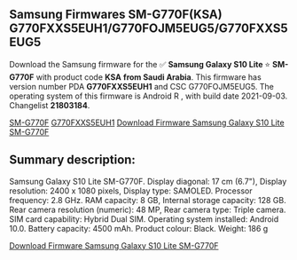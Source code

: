 <h2>Samsung Firmwares SM-G770F(KSA) G770FXXS5EUH1/G770FOJM5EUG5/G770FXXS5EUG5</h2>
Download the Samsung firmware for the ✅ <strong>Samsung Galaxy S10 Lite </strong> ⭐ <strong>SM-G770F</strong> with product code <strong>KSA</strong> <strong> from Saudi Arabia</strong>. This firmware has version number PDA <strong>G770FXXS5EUH1</strong> and CSC G770FOJM5EUG5. The operating system of this firmware is Android R , with build date 2021-09-03. Changelist <strong>21803184</strong>.


[SM-G770F](https://samfirm.shop/samsung/model/SM-G770F)
[G770FXXS5EUH1](https://samfirm.shop/samsung/pda/G770FXXS5EUH1)
[Download Firmware Samsung Galaxy S10 Lite SM-G770F](https://samfirm.shop/samsung/firmware/453882)
<h2>Summary description:</h2>
<p>Samsung Galaxy S10 Lite SM-G770F. Display diagonal: 17 cm (6.7"), Display resolution: 2400 x 1080 pixels, Display type: SAMOLED. Processor frequency: 2.8 GHz. RAM capacity: 8 GB, Internal storage capacity: 128 GB. Rear camera resolution (numeric): 48 MP, Rear camera type: Triple camera. SIM card capability: Hybrid Dual SIM. Operating system installed: Android 10.0. Battery capacity: 4500 mAh. Product colour: Black. Weight: 186 g</p>


[Download Firmware Samsung Galaxy S10 Lite SM-G770F](https://samfirm.shop/samsung/firmware/453882)
